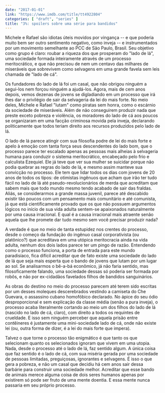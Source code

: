 ```yaml
---
date: "2017-01-01"
link: "https://www.imdb.com/title/tt4922804"
categories: [ "draft", "series" ]
title: "3%: spoilers sobre uma série para bandidos"
---
```

Michele e Rafael são idiotas úteis movidos por vingança -- e que poderia muito bem ser outro sentimento negativo, como inveja -- e instrumentados por um movimento semelhante ao PCC de São Paulo, Brasil. Seu objetivo como grupo é claro: roubar a riqueza dos que prosperam do "lado de lá", uma sociedade formada inteiramente através de um processo meritocrático, e que não precisou de nem um centavo das milhares de miseráveis que sobrevivem como selvagens em uma grande favela sem leis chamada de "lado de cá".

Os fundadores do lado de lá foi um casal, que não obrigou ninguém a segui-los nem forçou ninguém a ajudá-los. Agora, mais de cem anos depois, vemos dezenas de jovens se digladiando em um processo que irá lhes dar o privilégio de sair da selvageria da lei do mais forte. No meio deles, Michele e Rafael "lutam" como piratas sem honra, como o escárnio da sociedade de miseráveis. Além de não conseguirem produzir nada que preste exceto pobreza e violência, os moradores do lado de cá aos poucos se organizaram em uma facção criminosa movida pela inveja, declarando politicamente que todos teriam direito aos recursos produzidos pelo lado de lá.

O lado de lá parece atingir com sua filosofia podre de lei do mais forte e apelo à emoção com tanta força seus descendentes do lado bom, que o processo parece ter escalado apenas as pessoas mais alheias à selvageria humana para conduzir o sistema meritocrático, encabeçado pelo frio e calculista Ezequiel. Ele já teve que ver sua mulher se suicidar porque não podia quebrar as regras do lado de lá, e mesmo assim manteve sua convicção no processo. Ele tem que lidar todos os dias com jovens de 20 anos de todos os tipos: de otimistas ingênuos que acham que irão ter tudo fácil no lado de lá até pseudo-revolucionários de merda que acreditam que sabem mais que todo mundo mesmo tendo acabado de sair das fraldas. Aliás, se considerarmos a grande massa juvenil, parece até descabido existir tão poucos com um pensamento mais comunitário e até comunista, já que está cientificamente provado que os que não possuem argumentos lógicos no início de sua vida adulta sentem-se apaixonados naturalmente por uma causa irracional. E qual é a causa irracional mais atraente senão aquela que lhe promete dar tudo mesmo sem você precisar produzir nada?

A verdade é que no meio de tanta estupidez nos crentes do processo, desde o começo da fundação do ingênuo casal corporativista (ou platônico?) que acreditava em uma utópica meritocracia ainda na vida adulta, nenhum dos dois lados parece ter um pingo de razão. Entendendo como o processo funciona, a porta de entrada para este mundo paradisíaco, fica difícil acreditar que de fato existe uma sociedade do lado de lá que seja mais esperta que o bando de jovens que lutam por um lugar ao sol. Se analisarmos o bê-a-bá econômico, já não faria sentido, mas filosoficamente falando, uma sociedade dessas só poderia ser formada por robôs, e não por ex-cidadãos favelados filhos de bandidos sanguinários.

As obras do destino no meio do processo parecem até terem sido escritas por um desses moleques descerebrados vestindo a camiseta do Che Guevara, o assassino cubano homofóbico declarado. No ápice do seu ódio desproporcional e sem explicação da classe média (senão a pura inveja), o processo acaba literalmente cortando ao meio um dos filhos do lado de lá (nascido no lado de cá, claro), com direito a todos os requintes de crueldade. E isso sem ninguém perceber que aquela prisão entre contêineres é justamente uma mini-sociedade lado de cá, onde não existe lei (ou, outra forma de dizer, é a lei do mais forte que impera).

Talvez o que torne o processo tão enigmático é que tanto os que selecionam quanto os selecionados ignoram que vivem em uma utopia. Nada, desde o processo até o lado de lá, faz sentido algum. A única coisa que faz sentido é o lado de cá, com sua miséria gerada por uma sociedade de pessoas limitadas, preguiçosas, ignorantes e selvagens. É isso o que gera a pobreza, e não um casal que decidiu há cem anos sair dessa barbárie para construir uma sociedade melhor. Acreditar que esse bando de animais merece alguma coisa de dois seres humanos apenas por existirem só pode ser fruto de uma mente doentia. E essa mente nunca passaria em seu próprio processo.
